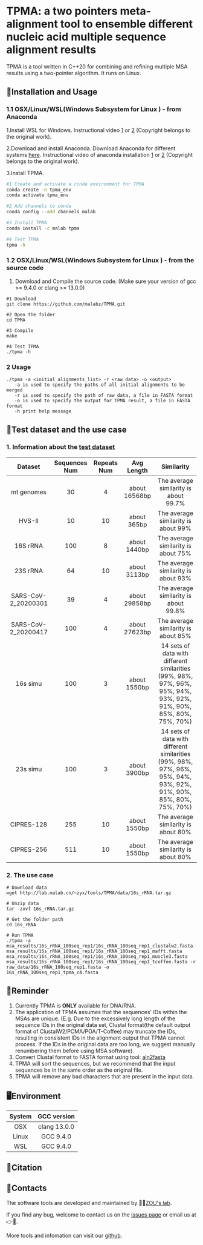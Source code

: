 # TPMA: a two pointers meta-alignment tool to ensemble different nucleic acid multiple sequence alignment results

TPMA is a tool written in C++20 for combining and refining multiple MSA results using a two-pointer algorithm. It runs on Linux.

## 🔨Installation and Usage

### 1.1 OSX/Linux/WSL(Windows Subsystem for Linux ) - from Anaconda
1.Install WSL for Windows. Instructional video [1](https://www.youtube.com/watch?v=X-DHaQLrBi8&t=5s) or [2](http://lab.malab.cn/%7Etfr/1.mp4) (Copyright belongs to the original work).

2.Download and install Anaconda. Download Anaconda for different systems [here](https://www.anaconda.com/products/distribution#Downloads). Instructional video of anaconda installation [1](https://www.youtube.com/watch?v=AshsPB3KT-E) or [2](http://lab.malab.cn/%7Etfr/Install_anaconda_in_Linux.mp4) (Copyright belongs to the original work).

3.Install TPMA.
```bash
#1 Create and activate a conda environment for TPMA
conda create -n tpma_env
conda activate tpma_env

#2 Add channels to conda
conda config --add channels malab

#3 Install TPMA
conda install -c malab tpma

#4 Test TPMA
tpma -h
```

### 1.2 OSX/Linux/WSL(Windows Subsystem for Linux ) - from the source code

1. Download and Compile the source code. (Make sure your version of gcc >= 9.4.0 or clang >= 13.0.0)
```shell
#1 Download
git clone https://github.com/malabz/TPMA.git

#2 Open the folder
cd TPMA

#3 Compile
make

#4 Test TPMA
./tpma -h
```

### 2 Usage
```
./tpma -a <initial_alignments_list> -r <raw_data> -o <output>
   -a is used to specify the paths of all initial alignments to be merged
   -r is used to specify the path of raw data, a file in FASTA format
   -o is used to specify the output for TPMA result, a file in FASTA format
   -h print help message
```

## 🔬Test dataset and the use case
### 1. Information about the [test dataset](https://github.com/malabz/TPMA/tree/main/data)

Dataset|Sequences Num|Repeats Num|Avg Length|Similarity
:---:|:---:|:---:|:---:|:---:
mt genomes|30|4|about 16568bp|The average similarity is about 99.7%
HVS-II|10|10|about 365bp|The average similarity is about 99%
16S rRNA|100|8|about 1440bp|The average similarity is about 75%
23S rRNA|64|10|about 3113bp|The average similarity is about 93%
SARS-CoV-2_20200301|39|4|about 29858bp|The average similarity is about 99.8%
SARS-CoV-2_20200417|100|4|about 27623bp|The average similarity is about 85%
16s simu|100|3|about 1550bp|14 sets of data with different similarities (99%, 98%, 97%, 96%, 95%, 94%, 93%, 92%, 91%, 90%, 85%, 80%, 75%, 70%)
23s simu|100|3|about 3900bp|14 sets of data with different similarities (99%, 98%, 97%, 96%, 95%, 94%, 93%, 92%, 91%, 90%, 85%, 80%, 75%, 70%)
CIPRES-128|255|10|about 1550bp|The average similarity is about 80%
CIPRES-256|511|10|about 1550bp|The average similarity is about 80%


### 2. The use case
```shell
# Download data
wget http://lab.malab.cn/~zyx/tools/TPMA/data/16s_rRNA.tar.gz

# Unzip data
tar -zxvf 16s_rRNA.tar.gz

# Get the folder path
cd 16s_rRNA

# Run TPMA
./tpma -a msa_results/16s_rRNA_100seq_rep1/16s_rRNA_100seq_rep1_clustalw2.fasta msa_results/16s_rRNA_100seq_rep1/16s_rRNA_100seq_rep1_mafft.fasta msa_results/16s_rRNA_100seq_rep1/16s_rRNA_100seq_rep1_muscle3.fasta msa_results/16s_rRNA_100seq_rep1/16s_rRNA_100seq_rep1_tcoffee.fasta -r raw_data/16s_rRNA_100seq_rep1.fasta -o 16s_rRNA_100seq_rep1_tpma_c4.fasta 
```
## 📍Reminder
1. Currently TPMA is **ONLY** available for DNA/RNA. 
2. The application of TPMA assumes that the sequences' IDs within the MSAs are unique.
(E.g. Due to the excessively long length of the sequence IDs in the original data set, Clustal format(the default output format of ClustalW2/PCMA/POA/T-Coffee) may truncate the IDs, resulting in consistent IDs in the alignment output that TPMA cannot process. If the IDs in the original data are too long, we suggest manually renumbering them before using MSA software).
3. Convert Clustal format to FASTA format using tool: [aln2fasta](https://github.com/malabz/MSATOOLS/tree/main/format-converter)
4. TPMA will sort the sequences, but we recommend that the input sequences be in the same order as the original file.
5. TPMA will remove any bad characters that are present in the input data.

## 🖥️Environment
System|GCC version
:---:|:---:
OSX|clang 13.0.0
Linux|GCC 9.4.0
WSL|GCC 9.4.0

## 🔖Citation


## 👋Contacts
The software tools are developed and maintained by 🧑‍🏫[ZOU's lab](http://lab.malab.cn/~zq/en/index.html).

If you find any bug, welcome to contact us on the [issues page](https://github.com/malabz/TPMA/issues) or email us at 👉[📩](zhai1xiao@gmail.com).

More tools and infomation can visit our [github](https://github.com/malabz).
